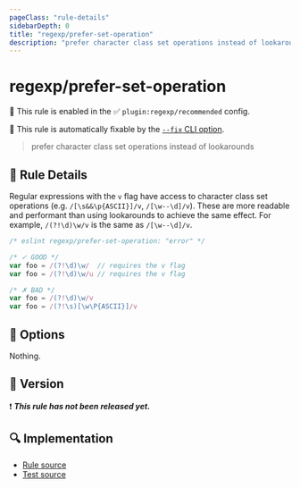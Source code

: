 ```yaml
---
pageClass: "rule-details"
sidebarDepth: 0
title: "regexp/prefer-set-operation"
description: "prefer character class set operations instead of lookarounds"
---
```

# regexp/prefer-set-operation

💼 This rule is enabled in the ✅ `plugin:regexp/recommended` config.

🔧 This rule is automatically fixable by the [`--fix` CLI option](https://eslint.org/docs/latest/user-guide/command-line-interface#--fix).

<!-- end auto-generated rule header -->

> prefer character class set operations instead of lookarounds

## :book: Rule Details

Regular expressions with the `v` flag have access to character class set operations (e.g. `/[\s&&\p{ASCII}]/v`, `/[\w--\d]/v`). These are more readable and performant than using lookarounds to achieve the same effect. For example, `/(?!\d)\w/v` is the same as `/[\w--\d]/v`.

<eslint-code-block fix>

```js
/* eslint regexp/prefer-set-operation: "error" */

/* ✓ GOOD */
var foo = /(?!\d)\w/  // requires the v flag
var foo = /(?!\d)\w/u // requires the v flag

/* ✗ BAD */
var foo = /(?!\d)\w/v
var foo = /(?!\s)[\w\P{ASCII}]/v
```

</eslint-code-block>

## :wrench: Options

Nothing.

## :rocket: Version

:exclamation: <badge text="This rule has not been released yet." vertical="middle" type="error"> ***This rule has not been released yet.*** </badge>

## :mag: Implementation

- [Rule source](https://github.com/ota-meshi/eslint-plugin-regexp/blob/master/lib/rules/prefer-set-operation.ts)
- [Test source](https://github.com/ota-meshi/eslint-plugin-regexp/blob/master/tests/lib/rules/prefer-set-operation.ts)
